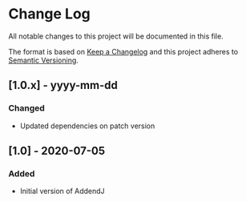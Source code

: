 # Change Log
All notable changes to this project will be documented in this file.
 
The format is based on [Keep a Changelog](http://keepachangelog.com/)
and this project adheres to [Semantic Versioning](http://semver.org/).

## \[1.0.x] - yyyy-mm-dd
 
### Changed
-   Updated dependencies on patch version  

## \[1.0] - 2020-07-05
 
### Added
-   Initial version of AddendJ 
